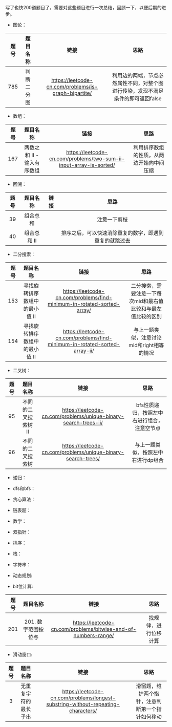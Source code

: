 写了也快200道题目了，需要对这些题目进行一次总结，回顾一下，以便后期的进步。

+ 图论：

| 题号 | 题目名称 |链接 | 思路 |
| :----: | :----: | :----: | :----: |
785|判断二分图|https://leetcode-cn.com/problems/is-graph-bipartite/|利用边的两端，节点必然属性不同，对整个图进行传染，发现不满足条件的即可返回false

+ 数组：

| 题号 | 题目名称 |链接 | 思路 |
| :----: | :----: | :----: | :----: |
167|两数之和 II - 输入有序数组|https://leetcode-cn.com/problems/two-sum-ii-input-array-is-sorted/|利用排序数组的性质，从两边开始向中间压缩

+ 回溯：

| 题号 | 题目名称 |链接 | 思路 |
| :----: | :----: | :----: | :----: |
39|组合总和||注意一下剪枝
40|组合总和 II||排序之后，可以快速消除重复的数字，即遇到重复的就跳过去

+ 二分搜索：

| 题号 | 题目名称 |链接 | 思路 |
| :----: | :----: | :----: | :----: |
153|寻找旋转排序数组中的最小值 II|https://leetcode-cn.com/problems/find-minimum-in-rotated-sorted-array/|二分搜索，需要注意一下每次mid和最右值比较和与最左值比较的区别
154|寻找旋转排序数组中的最小值 II|https://leetcode-cn.com/problems/find-minimum-in-rotated-sorted-array-ii/|与上一题类似，注意讨论mid和right相等的情况

+ 二叉树：

| 题号 | 题目名称 |链接 | 思路 |
| :----: | :----: | :----: | :----: |
95|不同的二叉搜索树 II|https://leetcode-cn.com/problems/unique-binary-search-trees-ii/|bfs性质递归，按照左中右进行组合，注意空节点
96|不同的二叉搜索树|https://leetcode-cn.com/problems/unique-binary-search-trees/|与上一题类似，按照左中右进行dp组合

+ 递归：

+ dfs和bfs：

+ 贪心算法：

+ 链表题：

+ 数学：

+ 双指针：

+ 排序：

+ 栈：

+ 字符串：

+ 动态规划:

+ bit位计算:

| 题号 | 题目名称 |链接 | 思路 |
| :----: | :----: | :----: | :----: |
201|201. 数字范围按位与|https://leetcode-cn.com/problems/bitwise-and-of-numbers-range/|找规律，进行位移计算

+ 滑动窗口:

| 题号 | 题目名称 |链接 | 思路 |
| :----: | :----: | :----: | :----: |
3| 无重复字符的最长子串|https://leetcode-cn.com/problems/longest-substring-without-repeating-characters/|滑窗题，维护两个指针，注意判断第一个指针如何移动

